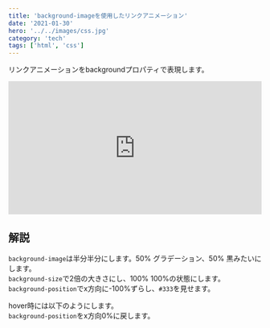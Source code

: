 ```yaml
---
title: 'background-imageを使用したリンクアニメーション'
date: '2021-01-30'
hero: '../../images/css.jpg'
category: 'tech'
tags: ['html', 'css']
---
```


リンクアニメーションをbackgroundプロパティで表現します。

<iframe height="265" style="width: 100%;" scrolling="no" title="link-hover-animation" src="https://codepen.io/g-logic24/embed/NWbWNOv?height=265&theme-id=light&default-tab=css,result" frameborder="no" loading="lazy" allowtransparency="true" allowfullscreen="true">
  See the Pen <a href='https://codepen.io/g-logic24/pen/NWbWNOv'>link-hover-animation</a> by iwata
  (<a href='https://codepen.io/g-logic24'>@g-logic24</a>) on <a href='https://codepen.io'>CodePen</a>.
</iframe>

## 解説
`background-image`は半分半分にします。50% グラデーション、50% 黒みたいにします。  
`background-size`で2倍の大きさにし、100% 100%の状態にします。  
`background-position`でx方向に-100%ずらし、`#333`を見せます。

hover時には以下のようにします。  
`background-position`をx方向0%に戻します。
